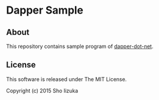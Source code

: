 # Dapper Sample

## About

This repository contains sample program of [dapper-dot-net](https://github.com/StackExchange/dapper-dot-net).

## License

This software is released under The MIT License.

Copyright (c) 2015 Sho Iizuka
